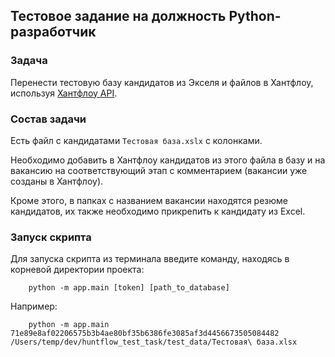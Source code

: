 ## Тестовое задание на должность Python-разработчик

### Задача

Перенести тестовую базу кандидатов из Экселя и файлов в Хантфлоу, используя [Хантфлоу API](https://github.com/huntflow/api).


### Состав задачи

Есть файл с кандидатами `Тестовая база.xslx` с колонками.

Необходимо добавить в Хантфлоу кандидатов из этого файла в базу и на вакансию на соответствующий этап с комментарием (вакансии уже созданы в Хантфлоу).

Кроме этого, в папках с названием вакансии находятся резюме кандидатов, их также необходимо прикрепить к кандидату из Excel.

### Запуск скрипта

Для запуска скрипта из терминала введите команду, находясь в корневой директории проекта:

        python -m app.main [token] [path_to_database]

Например:

        python -m app.main 71e89e8af02206575b3b4ae80bf35b6386fe3085af3d4456673505084482 /Users/temp/dev/huntflow_test_task/test_data/Тестовая\ база.xlsx
